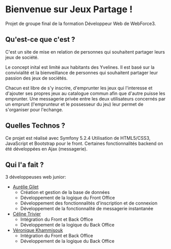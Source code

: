 # Bienvenue sur Jeux Partage !

Projet de groupe final de la formation Développeur Web de WebForce3. 

## Qu'est-ce que c'est ?

C'est un site de mise en relation de personnes qui souhaitent partager leurs jeux de société.

Le concept inital est limité aux habitants des Yvelines. Il est basé sur la convivialité et la bienveillance de personnes qui souhaitent partager leur passion des jeux de sociétés.

Chacun est libre de s'y inscrire, d'emprunter les jeux qui l'interesse et d'ajouter ses propres jeux au catalogue commun afin que d'autre puisse les emprunter.
Une messagerie privée entre les deux utilisateurs concernés par un emprunt (l'emprunteur et le possesseur du jeu) leur permet de s'organiser pour l'echange.

## Quelles Technos ?

Ce projet est réalisé avec Symfony 5.2.4
Utilisation de HTML5/CSS3, JavaScript et Bootstrap pour le front.
Certaines fonctionnalités backend on été développées en Ajax (messagerie).

## Qui l'a fait ?

3 développeuses web junior:

* [Aurélie Gilet](https://github.com/AurelieGilet)
  - Création et gestion de la base de données
  - Développement de la logique du Front Office
  - Développement des fonctionnalités d'inscription et de connexion
  - Développement de la fonctionnalité de messagerie instantanée 
* [Céline Trivier](https://github.com/titiceline)
  - Intégration du Front et Back Office
  - Développement de la logique du Back Office
* [Véronique Khammisouk](https://github.com/KhammisoukVeronique)
  - Intégration du Front et Back Office
  - Développement de la logique du Back Office
